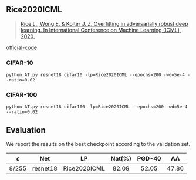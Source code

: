 


## Rice2020ICML


> [Rice L., Wong E. \& Kolter J. Z. Overfitting in adversarially robust deep learning. In International Conference on Machine Learning (ICML), 2020.](http://arxiv.org/abs/2002.11569)

[official-code](https://github.com/locuslab/robust_overfitting)



### CIFAR-10

    python AT.py resnet18 cifar10 -lp=Rice2020ICML --epochs=200 -wd=5e-4 --ratio=0.02

### CIFAR-100


    python AT.py resnet18 cifar100 -lp=Rice2020ICML --epochs=200 -wd=5e-4 --ratio=0.02



## Evaluation



We report the results on the best checkpoint according to the validation set.



| $\epsilon$ |   Net    |      LP      | Nat(%) | PGD-40 |  AA   |
| :--------: | :------: | :----------: | :----: | :----: | :---: |
|   8/255    | resnet18 | Rice2020ICML | 82.09  | 52.05  | 47.86 |

